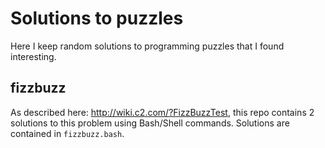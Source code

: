 # Solutions to puzzles
Here I keep random solutions to programming puzzles that I found interesting.

## fizzbuzz
As described here: http://wiki.c2.com/?FizzBuzzTest, this repo contains 2 solutions to this problem using Bash/Shell commands. Solutions are contained in `fizzbuzz.bash`.

